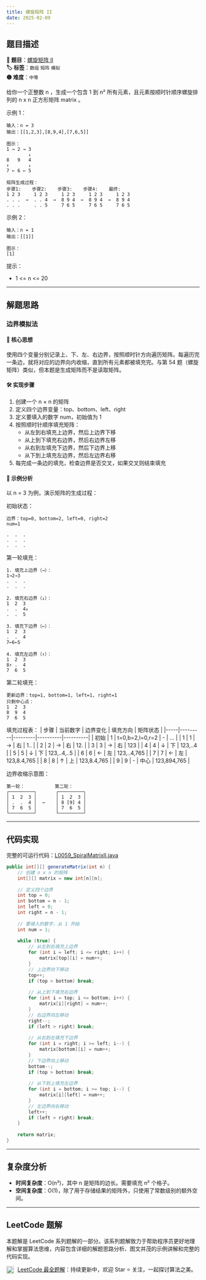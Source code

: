 ```yaml
---
title: 螺旋矩阵 II
date: 2025-02-09
---
```


## 题目描述

**🔗 题目**：[螺旋矩阵 II](https://leetcode.cn/problems/spiral-matrix-ii/)  
**🏷️ 标签**：`数组` `矩阵` `模拟`  
**🟡 难度**：`中等`  

给你一个正整数 n ，生成一个包含 1 到 n² 所有元素，且元素按顺时针顺序螺旋排列的 n x n 正方形矩阵 matrix 。

示例 1：
```
输入：n = 3
输出：[[1,2,3],[8,9,4],[7,6,5]]

图示：
1 → 2 → 3
        ↓
8   9   4
↑       ↓
7 ← 6 ← 5

矩阵生成过程：
步骤1:    步骤2:    步骤3:    步骤4:    最终:
1 2 3     1 2 3     1 2 3     1 2 3     1 2 3
. . .  →  . . 4  →  8 9 4  →  8 9 4  →  8 9 4
. . .     . . 5     7 6 5     7 6 5     7 6 5
```

示例 2：
```
输入：n = 1
输出：[[1]]

图示：
[1]
```

提示：
- 1 <= n <= 20

---

## 解题思路
### 边界模拟法

#### 📝 核心思想
使用四个变量分别记录上、下、左、右边界，按照顺时针方向遍历矩阵。每遍历完一条边，就将对应的边界向内收缩，直到所有元素都被填充完。与第 54 题（螺旋矩阵）类似，但本题是生成矩阵而不是读取矩阵。

#### 🛠️ 实现步骤
1. 创建一个 n × n 的矩阵
2. 定义四个边界变量：top、bottom、left、right
3. 定义要填入的数字 num，初始值为 1
4. 按照顺时针顺序填充矩阵：
   - 从左到右填充上边界，然后上边界下移
   - 从上到下填充右边界，然后右边界左移
   - 从右到左填充下边界，然后下边界上移
   - 从下到上填充左边界，然后左边界右移
5. 每完成一条边的填充，检查边界是否交叉，如果交叉则结束填充

#### 🧩 示例分析
以 n = 3 为例，演示矩阵的生成过程：

初始状态：
```
边界：top=0, bottom=2, left=0, right=2
num=1

.  .  .
.  .  .
.  .  .
```

第一轮填充：
```
1. 填充上边界（→）：
1→2→3
.  .  .
.  .  .

2. 填充右边界（↓）：
1  2  3
.  .  4↓
.  .  5

3. 填充下边界（←）：
1  2  3
.  .  4
7←6←5

4. 填充左边界（↑）：
1  2  3
8↑ .  4
7  6  5
```

第二轮填充：
```
更新边界：top=1, bottom=1, left=1, right=1
只剩中心点：
1  2  3
8  9  4
7  6  5
```

填充过程表：
| 步骤 | 当前数字 | 边界变化 | 填充方向 | 矩阵状态 |
|-----|---------|---------|----------|----------|
| 初始 | 1 | t=0,b=2,l=0,r=2 | - | ... |
| 1 | 1 | → | 右 | 1.. |
| 2 | 2 | → | 右 | 12. |
| 3 | 3 | → | 右 | 123 |
| 4 | 4 | ↓ | 下 | 123,..4 |
| 5 | 5 | ↓ | 下 | 123,..4,..5 |
| 6 | 6 | ← | 左 | 123,..4,765 |
| 7 | 7 | ← | 左 | 123,8.4,765 |
| 8 | 8 | ↑ | 上 | 123,8.4,765 |
| 9 | 9 | - | 中心 | 123,894,765 |

边界收缩示意图：
```
第一轮：           第二轮：
┌─────────┐       ┌─────────┐
│ 1  2  3 │       │ 1  2  3 │
│ .  .  4 │  →    │ 8 [9] 4 │
│ 7  6  5 │       │ 7  6  5 │
└─────────┘       └─────────┘
```

---

## 代码实现

完整的可运行代码：[L0059_SpiralMatrixII.java](../src/main/java/L0059_SpiralMatrixII.java)

```java
public int[][] generateMatrix(int n) {
    // 创建 n x n 的矩阵
    int[][] matrix = new int[n][n];
    
    // 定义四个边界
    int top = 0;
    int bottom = n - 1;
    int left = 0;
    int right = n - 1;
    
    // 要填入的数字，从 1 开始
    int num = 1;
    
    while (true) {
        // 从左到右填充上边界
        for (int i = left; i <= right; i++) {
            matrix[top][i] = num++;
        }
        // 上边界向下移动
        top++;
        if (top > bottom) break;
        
        // 从上到下填充右边界
        for (int i = top; i <= bottom; i++) {
            matrix[i][right] = num++;
        }
        // 右边界向左移动
        right--;
        if (left > right) break;
        
        // 从右到左填充下边界
        for (int i = right; i >= left; i--) {
            matrix[bottom][i] = num++;
        }
        // 下边界向上移动
        bottom--;
        if (top > bottom) break;
        
        // 从下到上填充左边界
        for (int i = bottom; i >= top; i--) {
            matrix[i][left] = num++;
        }
        // 左边界向右移动
        left++;
        if (left > right) break;
    }
    
    return matrix;
}
```

---

## 复杂度分析

- **时间复杂度**：O(n²)，其中 n 是矩阵的边长。需要填充 n² 个格子。
- **空间复杂度**：O(1)，除了用于存储结果的矩阵外，只使用了常数级别的额外空间。

---

## LeetCode 题解

本题解是 LeetCode 系列题解的一部分。该系列题解致力于帮助程序员更好地理解和掌握算法思维，内容包含详细的解题思路分析、图文并茂的示例讲解和完整的代码实现。

<img src="https://github.githubassets.com/images/modules/logos_page/GitHub-Mark.png" alt="GitHub" width="20" style="vertical-align: middle; margin-right: 5px"> [LeetCode 最全题解](https://github.com/LjyYano/LeetCode)：持续更新中，欢迎 Star ⭐️ 关注，一起探讨算法之美。 